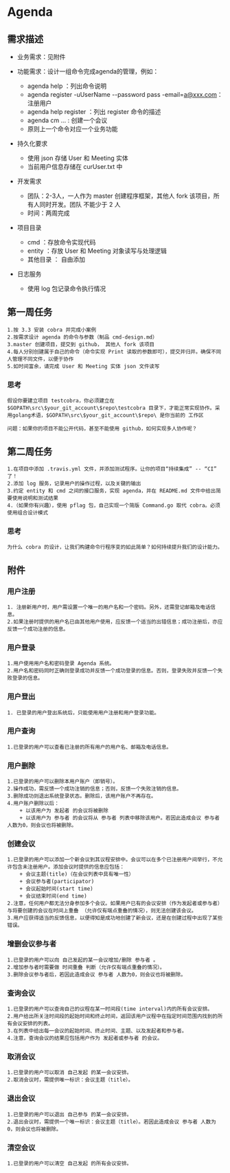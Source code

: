 # Agenda

## 需求描述
- 业务需求：见附件
- 功能需求：设计一组命令完成agenda的管理，例如：
    + agenda help ：列出命令说明
    + agenda register -uUserName --password pass -email=a@xxx.com：注册用户
    + agenda help register ：列出 register 命令的描述
    + agenda cm ... : 创建一个会议
    + 原则上一个命令对应一个业务功能

- 持久化要求
    + 使用 json 存储 User 和 Meeting 实体
    + 当前用户信息存储在 curUser.txt 中

- 开发需求
    + 团队：2-3人，一人作为 master 创建程序框架，其他人 fork 该项目，所有人同时开发。团队 不能少于 2 人
    + 时间：两周完成

- 项目目录
    + cmd ：存放命令实现代码
    + entity ：存放 User 和 Meeting 对象读写与处理逻辑
    + 其他目录 ： 自由添加

- 日志服务
    + 使用 log 包记录命令执行情况

## 第一周任务
    1.按 3.3 安装 cobra 并完成小案例
    2.按需求设计 agenda 的命令与参数（制品 cmd-design.md）
    3.master 创建项目，提交到 github， 其他人 fork 该项目
    4.每人分别创建属于自己的命令（命令实现 Print 读取的参数即可），提交并归并。确保不同人管理不同文件，以便于协作
    5.如时间富余，请完成 User 和 Meeting 实体 json 文件读写

### 思考
    假设你要建立项目 testcobra，你必须建立在 $GOPATH\src\$your_git_account\$repo\testcobra 目录下，才能正常实现协作。采用golang术语，$GOPATH\src\$your_git_account\$repo\ 是你当前的 工作区 

    问题：如果你的项目不能公开代码，甚至不能使用 github，如何实现多人协作呢？


## 第二周任务
    1.在项目中添加 .travis.yml 文件，并添加测试程序。让你的项目“持续集成” -- “CI” 了！
    2.添加 log 服务，记录用户的操作过程，以及关键的输出
    3.约定 entity 和 cmd 之间的接口服务，实现 agenda，并在 README.md 文件中给出简要使用说明和测试结果
    4.（如果你有兴趣），使用 pflag 包，自己实现一个简版 Command.go 取代 cobra。必须使用组合设计模式

### 思考
    为什么 cobra 的设计，让我们构建命令行程序变的如此简单？如何持续提升我们的设计能力。


## 附件
### 用户注册

    1. 注册新用户时，用户需设置一个唯一的用户名和一个密码。另外，还需登记邮箱及电话信息。
    2.如果注册时提供的用户名已由其他用户使用，应反馈一个适当的出错信息；成功注册后，亦应反馈一个成功注册的信息。

### 用户登录

    1.用户使用用户名和密码登录 Agenda 系统。
    2.用户名和密码同时正确则登录成功并反馈一个成功登录的信息。否则，登录失败并反馈一个失败登录的信息。

### 用户登出

    1. 已登录的用户登出系统后，只能使用用户注册和用户登录功能。

### 用户查询

    1.已登录的用户可以查看已注册的所有用户的用户名、邮箱及电话信息。

### 用户删除

    1.已登录的用户可以删除本用户账户（即销号）。
    2.操作成功，需反馈一个成功注销的信息；否则，反馈一个失败注销的信息。
    3.删除成功则退出系统登录状态。删除后，该用户账户不再存在。
    4.用户账户删除以后：
        + 以该用户为 发起者 的会议将被删除
        + 以该用户为 参与者 的会议将从 参与者 列表中移除该用户。若因此造成会议 参与者 人数为0，则会议也将被删除。

### 创建会议

    1.已登录的用户可以添加一个新会议到其议程安排中。会议可以在多个已注册用户间举行，不允许包含未注册用户。添加会议时提供的信息应包括：
        + 会议主题(title)（在会议列表中具有唯一性）
        + 会议参与者(participator)
        + 会议起始时间(start time)
        + 会议结束时间(end time)
    2.注意，任何用户都无法分身参加多个会议。如果用户已有的会议安排（作为发起者或参与者）与将要创建的会议在时间上重叠 （允许仅有端点重叠的情况），则无法创建该会议。
    3.用户应获得适当的反馈信息，以便得知是成功地创建了新会议，还是在创建过程中出现了某些错误。


### 增删会议参与者

    1.已登录的用户可以向 自己发起的某一会议增加/删除 参与者 。
    2.增加参与者时需要做 时间重叠 判断（允许仅有端点重叠的情况）。
    3.删除会议参与者后，若因此造成会议 参与者 人数为0，则会议也将被删除。

### 查询会议

    1.已登录的用户可以查询自己的议程在某一时间段(time interval)内的所有会议安排。
    2.用户给出所关注时间段的起始时间和终止时间，返回该用户议程中在指定时间范围内找到的所有会议安排的列表。
    3.在列表中给出每一会议的起始时间、终止时间、主题、以及发起者和参与者。
    4.注意，查询会议的结果应包括用户作为 发起者或参与者 的会议。

### 取消会议

    1.已登录的用户可以取消 自己发起 的某一会议安排。
    2.取消会议时，需提供唯一标识：会议主题（title）。

### 退出会议

    1.已登录的用户可以退出 自己参与 的某一会议安排。
    2.退出会议时，需提供一个唯一标识：会议主题（title）。若因此造成会议 参与者 人数为0，则会议也将被删除。

### 清空会议

    1.已登录的用户可以清空 自己发起 的所有会议安排。